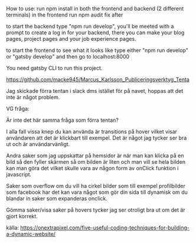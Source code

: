 How to use: run npm install in both the frontend and backend (2 different terminals)
in the frontend run npm audit fix after

to start the backend type "npm run develop", you'll be meeted with a prompt to create a log in for your backend, there you can make your blog pages, project pages and your job experience pages.

to start the frontend to see what it looks like type either "npm run develop" or "gatsby develop" and then go to localhost:8000

You need gatsby CLI to run this project.

https://github.com/macke945/Marcus_Karlsson_Publiceringsverktyg_Tenta

Jag skickade förra tentan i slack dms istället för på navet, hoppas att det inte är något problem.

VG fråga:

Är inte det här samma fråga som förra tentan?

I alla fall vissa knep du kan använda är transitions på hover vilket visar användaren att det är klickbart till exempel. Det är något jag tycker ser bra ut och är användarvänligt.

Andra saker som jag uppskattar på hemsidor är när man kan klicka på en bild så den fyller skärmen så om bilden är liten och man vill se hela bilden kan man göra det vilket skulle vara av någon form av onClick funktion i javascript.

Saker som overflow om du vill ha cirkel bilder som till exempel profilbilder som facebook har det kan vara något som gör din sida till dynamisk om du blandar in saker som expanderas onclick.

Gömma saker/visa saker på hovers tycker jag ser otroligt bra ut om det är gjort korrekt.

källa: https://onextrapixel.com/five-useful-coding-techniques-for-building-a-dynamic-website/